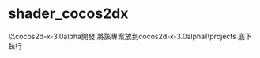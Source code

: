 shader_cocos2dx
===================================
以cocos2d-x-3.0alpha開發
將該專案放到cocos2d-x-3.0alpha1\projects  底下執行